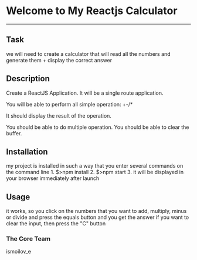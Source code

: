 
# Welcome to My Reactjs Calculator
***

## Task
we will need to create a calculator that will read all
the numbers and generate them + display the correct answer
## Description
Create a ReactJS Application.
It will be a single route application.

You will be able to perform all simple operation: +-/*

It should display the result of the operation.

You should be able to do multiple operation.
You should be able to clear the buffer.
## Installation
my project is installed in such a way that you enter several commands on the command line
1.
$>npm install
2.
$>npm start
3.
it will be displayed in your browser immediately after launch
## Usage
it works, so you click on the numbers that you want to add, multiply, minus or divide and press 
the equals button and you get the answer if you want to clear the input, then press the "C" button

### The Core Team
ismoilov_e
